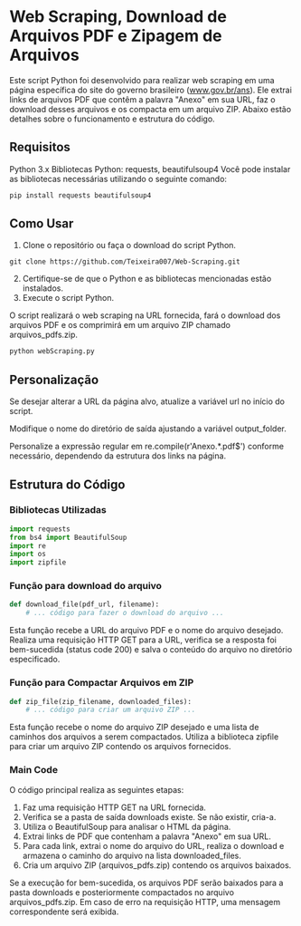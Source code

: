 # Web Scraping, Download de Arquivos PDF e Zipagem de Arquivos

Este script Python foi desenvolvido para realizar web scraping em uma página específica do site do governo brasileiro (www.gov.br/ans). Ele extrai links de arquivos PDF que contêm a palavra "Anexo" em sua URL, faz o download desses arquivos e os compacta em um arquivo ZIP. Abaixo estão detalhes sobre o funcionamento e estrutura do código.

## Requisitos

Python 3.x
Bibliotecas Python: requests, beautifulsoup4
Você pode instalar as bibliotecas necessárias utilizando o seguinte comando:

```bash
pip install requests beautifulsoup4
```

## Como Usar
1. Clone o repositório ou faça o download do script Python.
 ```git
git clone https://github.com/Teixeira007/Web-Scraping.git
```
2. Certifique-se de que o Python e as bibliotecas mencionadas estão instalados.
3. Execute o script Python.

O script realizará o web scraping na URL fornecida, fará o download dos arquivos PDF e os comprimirá em um arquivo ZIP chamado arquivos_pdfs.zip.

```bash
python webScraping.py
```
## Personalização
Se desejar alterar a URL da página alvo, atualize a variável url no início do script.

Modifique o nome do diretório de saída ajustando a variável output_folder.

Personalize a expressão regular em re.compile(r'Anexo.*\.pdf$') conforme necessário, dependendo da estrutura dos links na página.

## Estrutura do Código
### Bibliotecas Utilizadas
```python
import requests
from bs4 import BeautifulSoup
import re
import os
import zipfile
```
### Função para download do arquivo
```python
def download_file(pdf_url, filename):
    # ... código para fazer o download do arquivo ...
```
Esta função recebe a URL do arquivo PDF e o nome do arquivo desejado. Realiza uma requisição HTTP GET para a URL, verifica se a resposta foi bem-sucedida (status code 200) e salva o conteúdo do arquivo no diretório especificado.
### Função para Compactar Arquivos em ZIP
```python
def zip_file(zip_filename, downloaded_files):
    # ... código para criar um arquivo ZIP ...
```
Esta função recebe o nome do arquivo ZIP desejado e uma lista de caminhos dos arquivos a serem compactados. Utiliza a biblioteca zipfile para criar um arquivo ZIP contendo os arquivos fornecidos.

### Main Code
O código principal realiza as seguintes etapas:
1. Faz uma requisição HTTP GET na URL fornecida.
2. Verifica se a pasta de saída downloads existe. Se não existir, cria-a.
3. Utiliza o BeautifulSoup para analisar o HTML da página.
4. Extrai links de PDF que contenham a palavra "Anexo" em sua URL.
5. Para cada link, extrai o nome do arquivo do URL, realiza o download e armazena o caminho do arquivo na lista downloaded_files.
6. Cria um arquivo ZIP (arquivos_pdfs.zip) contendo os arquivos baixados.

Se a execução for bem-sucedida, os arquivos PDF serão baixados para a pasta downloads e posteriormente compactados no arquivo arquivos_pdfs.zip. Em caso de erro na requisição HTTP, uma mensagem correspondente será exibida.
